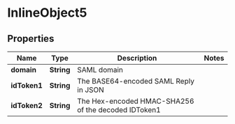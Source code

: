 

# InlineObject5

## Properties

Name | Type | Description | Notes
------------ | ------------- | ------------- | -------------
**domain** | **String** | SAML domain | 
**idToken1** | **String** | The BASE64-encoded SAML Reply in JSON | 
**idToken2** | **String** | The Hex-encoded HMAC-SHA256 of the decoded IDToken1 | 



